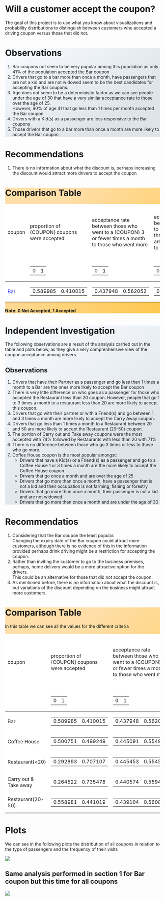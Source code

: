 # Will a customer accept the coupon?
The goal of this project is to use what you know about visualizations and probability distributions to distinguish between customers who accepted a driving coupon versus those that did not.
<div style="background-color: #f9fcff;background-image: linear-gradient(147deg, #f9fcff 0%, #dee4ea 74%);">
<h1>Observations</h1>
<ol>
    <li>Bar coupons not seem to be very popular among this population as only 41% of the population accepted the Bar coupon</li>
    <li>Drivers that go to a bar more than once a month, have passengers that are not a kid and are not widowed seem to be the best candidates for accepting the Bar coupons.
</li>
    <li>Age does not seem to be a deterministic factor as we can see people under the age of 30 that have a very similar acceptance rate to those over the age of 25. <br>However, 60% of age 41 that go less than 1 times per month accepted the Bar coupon </li>
    <li>Drivers with a Kid(s) as a passenger are less responsive to the Bar coupons</li>
    <li>Those drivers that go to a bar more than once a month are more likely to accept the Bar coupon</li>
</ol>    
</div>

<h1>Recommendations</h1>
<ol>
    <li>
        There is no information about what the discount is, perhaps increasing the discount would attract more drivers to accept the coupon
    </li>
</ol>

<div style="background-color: #fec84e;background-image: linear-gradient(315deg, #fec84e 0%, #ffdea8 74%);">
<h1>Comparison Table</h1>
<table style="background-color:white;">
    <thead style="backgroud-color:yellow">
    <tr>
        <td>coupon</td>
        <td>proportion of {COUPON} coupons were accepted</td>
        <td>acceptance rate between those who went to a {COUPON} 3 or fewer times a month to those who went more</td>
        <td>acceptance rate between drivers who go to a {COUPON} more than once a month and are over the age of 25 to the all others</td>
        <td>acceptance rate between drivers who go to a {COUPON} more than once a month and had passengers that were not a kid and had occupations other than farming, fishing, or forestry</td>
        <td>Compare the acceptance rates between those drivers who:- go to a {COUPON} more than once a month, had passengers that were not a kid, and were not widowed</td>
        <td>go to a {COUPON} more than once a month and are under the age of 30</td>
        <td>go to cheap restaurants more than 4 times a month and income is less than 50K</td>
    </tr>
    <tr>
       <td></td>
       <td><table><tbody><tr><td>0</td><td>1</td></tr></tbody></table></td>
       <td><table><tbody><tr><td>0</td><td>1</td></tr></tbody></table></td>
       <td><table><tbody><tr><td>0</td><td>1</td></tr></tbody></table></td>
       <td><table><tbody><tr><td>0</td><td>1</td></tr></tbody></table></td>
       <td><table><tbody><tr><td>0</td><td>1</td></tr></tbody></table></td>
       <td><table><tbody><tr><td>0</td><td>1</td></tr></tbody></table></td>
       <td><table><tbody><tr><td>0</td><td>1</td></tr></tbody></table></td>
    </tr>
    </thead>
    <tbody style="backgroud-color:yellow;color:blue;">
    <tr>
        <td>Bar</td>
        <td><table><tbody><tr><td>0.589985</td><td>0.410015</td></tr></tbody></table></td>
        <td><table><tbody><tr><td>0.437948</td><td>0.562052</td></tr></tbody></table></td>
        <td><table><tbody><tr><td>0.378466</td><td>0.621534</td></tr></tbody></table></td>
        <td><table><tbody><tr><td>0.376894</td><td>0.623106</td></tr></tbody></table></td>
        <td><table><tbody><tr><td>0.30976</td><td>0.69024</td></tr></tbody></table></td>
        <td><table><tbody><tr><td>0.371919</td><td>0.628081</td></tr></tbody></table></td>
        <td><table><tbody><tr><td>0.406044</td><td>0.593956</td></tr></tbody></table></td>        
    </tr>
    </tbody>
</table>

<h4>Note: 0 Not Accepted, 1 Accepted</h4>    
</div>

<div style="background-color: #f9fcff;background-image: linear-gradient(147deg, #f9fcff 0%, #dee4ea 74%);">
<h1>Independent Investigation</h1>
<p>The following observations are a result of the analysis carried out in the table and plots below, as they give a very comprenhensive view of the coupon acceptance among drivers.</p>
    
<h2>Observations</h2>
<ol>
    <li>
Drivers that have their Partner as a passenger and go less than 1 times a month to a Bar are the ones more likely to accept the Bar coupon
    </li>
    <li>
There is very little difference on who goes as a passenger for those who accepted the Restaurant less than 20 coupon. However, people that go 1 to 3 times a month to a restaurant less than 20 are more likely to accept this coupon.        
    </li>
    <li>
Drivers that go with their partner or with a Friend(s) and go between 1 and 3 times a month are more likely to accept the Carry Away coupon.
    </li>
    <li>
Drivers that go less than 1 times a month to a Restaurant between 20 and 50 are more likely to accept the Restaurant (20-50) coupon.
    </li>
<li>
The portion of Carry out and Take away coupons were the most accepted with 74% followed by Restaurants with less than 20 with 71%
</li>
<li>
There is no difference between those who go 3 times or less to those who go more.    
</li>
<li>
Coffee House coupon is the most popular amongst:
<ul>
    <li>
Drivers that have a Kid(s) or a Friend(s) as a passenger and go to a Coffee House 1 or 3 times a month are the more likely to accept the Coffee House coupon
    </li>
<li>
Drivers that go once a month and are over the age of 25
    </li>
    <li>
Drivers that go more than once a month, have a passenger that is not a kid and their occupation is not farming, fishing or forestry        
    </li>
    <li>
Drivers that go more than once a month, their passenger is not a kid and are not widowed
    </li>
    <li>
Drivers that go more than once a month and are under the age of 30
    </li>
</ul>    
</li>
</ol>
    
</div>
<div>
    <h1>Recommendatios</h1>
    <ol>
        <li>
            Considering that the Bar coupon the least popular. <br>Changing the expiry date of the Bar coupon could attract more customers, although there is no evidence of this in the information provided perhaps drink driving might be a restriction for accepting the coupon.
        </li>
        <li>Rather than inviting the customer to go to the business premises, perhaps, home delivery would be a more attractive option for the drivers.<br> 
            This could be an alternative for those that did not accept the coupon.
        </li>
        <li>As mentioned before, there is no information about what the discount is, but variations of the discount depending on the business might attract more customers. <br></li>
    </ol>
</div>


<div style="background-image: linear-gradient(315deg, #fec84e 0%, #ffdea8 74%);">
    <h1>Comparison Table</h1>
<p>In this table we can see all the values for the different criteria
</p>  
<table style="background-color:white;">
    <thead style="backgroud-color:yellow">
    <tr>
        <td>coupon</td>
        <td>proportion of {COUPON} coupons were accepted</td>
        <td>acceptance rate between those who went to a {COUPON} 3 or fewer times a month to those who went more</td>
        <td>acceptance rate between drivers who go to a {COUPON} more than once a month and are over the age of 25 to the all others</td>
        <td>acceptance rate between drivers who go to a {COUPON} more than once a month and had passengers that were not a kid and had occupations other than farming, fishing, or forestry</td>
        <td>Compare the acceptance rates between those drivers who:- go to a {COUPON} more than once a month, had passengers that were not a kid, and were not widowed</td>
        <td>go to a {COUPON} more than once a month and are under the age of 30</td>
        <td>go to cheap restaurants more than 4 times a month and income is less than 50K</td>
    </tr>
    <tr>
        <td></td>
       <td><table><tbody><tr><td>0</td><td>1</td></tr></tbody></table></td>
       <td><table><tbody><tr><td>0</td><td>1</td></tr></tbody></table></td>
       <td><table><tbody><tr><td>0</td><td>1</td></tr></tbody></table></td>
       <td><table><tbody><tr><td>0</td><td>1</td></tr></tbody></table></td>
       <td><table><tbody><tr><td>0</td><td>1</td></tr></tbody></table></td>
       <td><table><tbody><tr><td>0</td><td>1</td></tr></tbody></table></td>
       <td><table><tbody><tr><td>0</td><td>1</td></tr></tbody></table></td>
    </tr>
    </thead>
    <tbody>
    <tr>
        <td>Bar</td>
        <td><table><tbody><tr><td>0.589985</td><td>0.410015</td></tr></tbody></table></td>
        <td><table><tbody><tr><td>0.437948</td><td>0.562052</td></tr></tbody></table></td>
        <td><table><tbody><tr><td>0.378466</td><td>0.621534</td></tr></tbody></table></td>
        <td><table><tbody><tr><td>0.376894</td><td>0.623106</td></tr></tbody></table></td>
        <td><table><tbody><tr><td>0.30976</td><td>0.69024</td></tr></tbody></table></td>
        <td><table><tbody><tr><td>0.371919</td><td>0.628081</td></tr></tbody></table></td>
        <td><table><tbody><tr><td>0.406044</td><td>0.593956</td></tr></tbody></table></td>        
    </tr>
    <tr>
        <td>
            Coffee House
        </td>
        <td><table><tbody><tr><td>0.500751</td><td>0.499249</td></tr></tbody></table></td>
        <td><table><tbody><tr><td>0.445091</td><td>0.554909</td></tr></tbody></table></td>
        <td><table><tbody><tr><td>0.374453</td><td>0.625547</td></tr></tbody></table></td>
        <td><table><tbody><tr><td>0.357985</td><td>0.642015</td></tr></tbody></table></td>
        <td><table><tbody><tr><td>0.27299</td><td>0.72701</td></tr></tbody></table></td>
        <td><table><tbody><tr><td>0.329211</td><td>0.670789</td></tr></tbody></table></td>
        <td><table><tbody><tr><td>0.406044</td><td>0.593956</td></tr></tbody></table></td>        
    </tr>
    <tr>
        <td>Restaurant(<20)</td>
        <td><table><tbody><tr><td>0.292893</td><td>0.707107</td></tr></tbody></table></td>
        <td><table><tbody><tr><td>0.445453</td><td>0.554547</td></tr></tbody></table></td>
        <td><table><tbody><tr><td>0.436398</td><td>0.563602</td></tr></tbody></table></td>
        <td><table><tbody><tr><td>0.419152</td><td>0.580848</td></tr></tbody></table></td>
        <td><table><tbody><tr><td>0.336397</td><td>0.663603</td></tr></tbody></table></td>
        <td><table><tbody><tr><td>0.386693</td><td>0.613307</td></tr></tbody></table></td>
        <td><table><tbody><tr><td>0.406044</td><td>0.593956</td></tr></tbody></table></td>        
    </tr>
    <tr>
        <td>Carry out & Take away</td>
        <td><table><tbody><tr><td>0.264522</td><td>0.735478</td></tr></tbody></table></td>
        <td><table><tbody><tr><td>0.440574</td><td>0.559426</td></tr></tbody></table></td>
        <td><table><tbody><tr><td>0.428049</td><td>0.571951</td></tr></tbody></table></td>
        <td><table><tbody><tr><td>0.414897</td><td>0.585103</td></tr></tbody></table></td>
        <td><table><tbody><tr><td>0.335053</td><td>0.664947</td></tr></tbody></table></td>
        <td><table><tbody><tr><td>0.392216</td><td>0.607784</td></tr></tbody></table></td>
        <td><table><tbody><tr><td>0.406044</td><td>0.593956</td></tr></tbody></table></td>        
    </tr>
    <tr>
        <td>Restaurant(20-50)</td>        
        <td><table><tbody><tr><td>0.558981	</td><td>0.441019</td></tr></tbody></table></td>
        <td><table><tbody><tr><td>0.439104	</td><td>0.560896</td></tr></tbody></table></td>
        <td><table><tbody><tr><td>0.405635	</td><td>0.594365</td></tr></tbody></table></td>
        <td><table><tbody><tr><td>0.386711	</td><td>0.613289</td></tr></tbody></table></td>
        <td><table><tbody><tr><td>0.309091	</td><td>0.690909</td></tr></tbody></table></td>
        <td><table><tbody><tr><td>0.34964	</td><td>0.65036</td></tr></tbody></table></td>
        <td><table><tbody><tr><td>0.406044</td><td>0.593956</td></tr></tbody></table></td>        
    </tr>
        </tbody>
</table>    
</div>
<div>
    <h1>Plots</h1>
    <p>We can see in the following plots the distribution of all coupons in relation to the type of passengers and the frequency of their visits</p>
    <img src='images/couponanalysis_5.png'/>
</div>
<div>
    <h2>Same analysis performed in section 1 for Bar coupon but this time for all coupons</h2>
    <img src='images/couponanalysis_2_6.png'/>    
</div>
